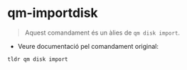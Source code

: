 # qm-importdisk

> Aquest comandament és un àlies de `qm disk import`.

- Veure documentació pel comandament original:

`tldr qm disk import`
